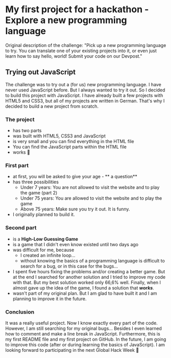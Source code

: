 # My first project for a hackathon - Explore a new programming language

Original description of the challenge: "Pick up a new programming language to try. You can translate one of your existing projects into it, or even just learn how to say hello, world! Submit your code on our Devpost."


## Trying out JavaScript

The challenge was to try out a (for us) new programming language. I have never used JavaScript before. But I always wanted to try it out. So I decided to build this project with JavaScript. I have already built a few projects with HTML5 and CSS3, but all of my projects are written in German. That's why I decided to build a new project from scratch.

### The project
+ has two parts
+ was built with HTML5, CSS3 and JavaScript
+ is very small and you can find everything in the HTML file
+ You can find the JavaScript parts within the HTML file
+ works 🙂

### First part
+ at first, you will be asked to give your age - ** a question**
+ has three possibilities
    + Under 7 years: You are not allowed to visit the website and to play the game (part 2)
    + Under 75 years: You are allowed to visit the website and to play the game
    + Above 75 years: Make sure you try it out. It is funny.
 + I originally planned to build it.

### Second part
- is a **High-Low Guessing Game**
- is a game that I didn't even know existed until two days ago
- was difficult for me, because
    + I created an infinite loop...
    + without knowing the basics of a programming language is difficult to search for a bug, or in this case for the bugs...
- I spent five hours fixing the problems and/or creating a better game. But at the end I searched for another solution and I tried to improve my code with that. But my best solution worked only 66,6% well. Finally, when I almost gave up the idea of the game, I found a solution that **_works_**.
- wasn't part of my original plan. But I am glad to have built it and I am planning to improve it in the future.

### Conclusion
It was a really useful project. Now I know exactly every part of the code. However, I am still searching for my original bugs... Besides I even learned how to comment and make a line break in JavaScript. Furthermore, this is my first README file and my first project on GitHub. In the future, I am going to improve this code (after or during learning the basics of JavaScript). I am looking forward to participating in the next Global Hack Week 🙂
    
